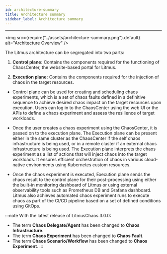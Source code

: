 ```yaml
---
id: architecture-summary
title: Architecture summary
sidebar_label: Architecture summary
---
```


---

<img src={require("../assets/architecture-summary.png").default} alt="Architecture Overview" />

The Litmus architecture can be segregated into two parts:

1. **Control plane:** Contains the components required for the functioning of ChaosCenter, the website-based portal for Litmus.

2. **Execution plane:** Contains the components required for the injection of chaos in the target resources.

- Control plane can be used for creating and scheduling chaos experiments, which is a set of chaos faults defined in a definitive sequence to achieve desired chaos impact on the target resources upon execution. Users can log in to the ChaosCenter using the web UI or the APIs to define a chaos experiment and assess the resilience of target workloads.

- Once the user creates a chaos experiment using the ChaosCenter, it is passed on to the execution plane. The Execution plane can be present either in the same cluster as the ChaosCenter if the self chaos infrastructure is being used, or in a remote cluster if an external chaos infrastructure is being used. The Execution plane interprets the chaos experiment as a list of actions that will inject chaos into the target workloads. It ensures efficient orchestration of chaos in various cloud-native environments using Kubernetes custom resources.

- Once the chaos experiment is executed, Execution plane sends the chaos result to the control plane for their post-processing using either the built-in monitoring dashboard of Litmus or using external observability tools such as Prometheus DB and Grafana dashboard. Litmus also achieves automated chaos experiment runs to execute chaos as part of the CI/CD pipeline based on a set of defined conditions using GitOps.

:::note
With the latest release of LitmusChaos 3.0.0:
- The term **Chaos Delegate/Agent** has been changed to **Chaos Infrastructure**.
- The term **Chaos Experiment** has been changed to **Chaos Fault**.
- The term **Chaos Scenario/Workflow** has been changed to **Chaos Experiment**.
:::
